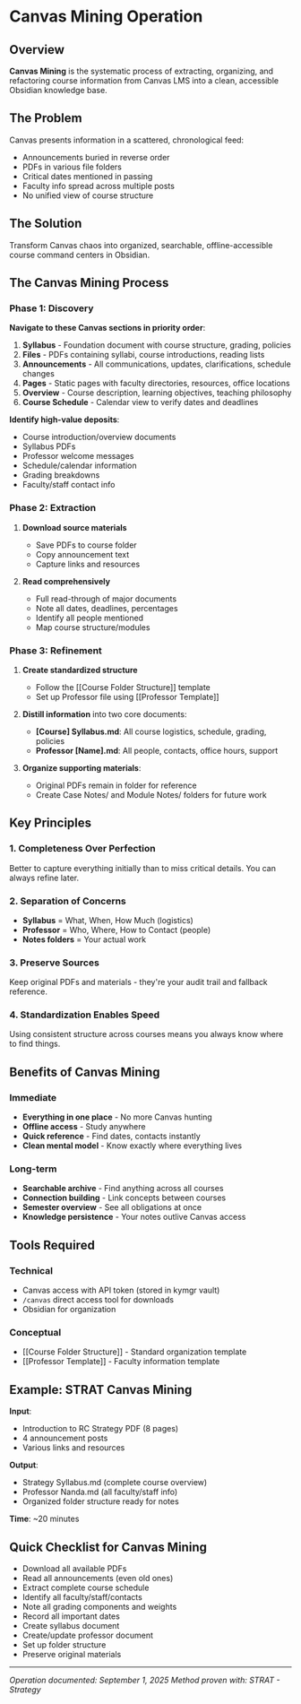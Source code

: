 # Canvas Mining Operation

## Overview
**Canvas Mining** is the systematic process of extracting, organizing, and refactoring course information from Canvas LMS into a clean, accessible Obsidian knowledge base.

## The Problem
Canvas presents information in a scattered, chronological feed:
- Announcements buried in reverse order
- PDFs in various file folders
- Critical dates mentioned in passing
- Faculty info spread across multiple posts
- No unified view of course structure

## The Solution
Transform Canvas chaos into organized, searchable, offline-accessible course command centers in Obsidian.

## The Canvas Mining Process

### Phase 1: Discovery
**Navigate to these Canvas sections in priority order**:

1. **Syllabus** - Foundation document with course structure, grading, policies
2. **Files** - PDFs containing syllabi, course introductions, reading lists
3. **Announcements** - All communications, updates, clarifications, schedule changes
4. **Pages** - Static pages with faculty directories, resources, office locations
5. **Overview** - Course description, learning objectives, teaching philosophy
6. **Course Schedule** - Calendar view to verify dates and deadlines

**Identify high-value deposits**:
   - Course introduction/overview documents
   - Syllabus PDFs
   - Professor welcome messages
   - Schedule/calendar information
   - Grading breakdowns
   - Faculty/staff contact info

### Phase 2: Extraction
1. **Download source materials**
   - Save PDFs to course folder
   - Copy announcement text
   - Capture links and resources

2. **Read comprehensively**
   - Full read-through of major documents
   - Note all dates, deadlines, percentages
   - Identify all people mentioned
   - Map course structure/modules

### Phase 3: Refinement
1. **Create standardized structure**
   - Follow the [[Course Folder Structure]] template
   - Set up Professor file using [[Professor Template]]

2. **Distill information** into two core documents:
   - **[Course] Syllabus.md**: All course logistics, schedule, grading, policies
   - **Professor [Name].md**: All people, contacts, office hours, support

3. **Organize supporting materials**:
   - Original PDFs remain in folder for reference
   - Create Case Notes/ and Module Notes/ folders for future work

## Key Principles

### 1. Completeness Over Perfection
Better to capture everything initially than to miss critical details. You can always refine later.

### 2. Separation of Concerns
- **Syllabus** = What, When, How Much (logistics)
- **Professor** = Who, Where, How to Contact (people)
- **Notes folders** = Your actual work

### 3. Preserve Sources
Keep original PDFs and materials - they're your audit trail and fallback reference.

### 4. Standardization Enables Speed
Using consistent structure across courses means you always know where to find things.

## Benefits of Canvas Mining

### Immediate
- **Everything in one place** - No more Canvas hunting
- **Offline access** - Study anywhere
- **Quick reference** - Find dates, contacts instantly
- **Clean mental model** - Know exactly where everything lives

### Long-term
- **Searchable archive** - Find anything across all courses
- **Connection building** - Link concepts between courses
- **Semester overview** - See all obligations at once
- **Knowledge persistence** - Your notes outlive Canvas access

## Tools Required

### Technical
- Canvas access with API token (stored in kymgr vault)
- `/canvas` direct access tool for downloads
- Obsidian for organization

### Conceptual
- [[Course Folder Structure]] - Standard organization template
- [[Professor Template]] - Faculty information template

## Example: STRAT Canvas Mining

**Input**: 
- Introduction to RC Strategy PDF (8 pages)
- 4 announcement posts
- Various links and resources

**Output**:
- Strategy Syllabus.md (complete course overview)
- Professor Nanda.md (all faculty/staff info)
- Organized folder structure ready for notes

**Time**: ~20 minutes

## Quick Checklist for Canvas Mining

- Download all available PDFs
- Read all announcements (even old ones)
- Extract complete course schedule
- Identify all faculty/staff/contacts
- Note all grading components and weights
- Record all important dates
- Create syllabus document
- Create/update professor document
- Set up folder structure
- Preserve original materials

---
*Operation documented: September 1, 2025*
*Method proven with: STRAT - Strategy*